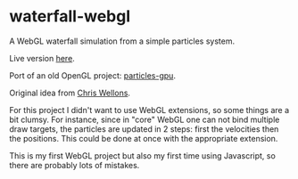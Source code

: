 # waterfall-webgl
A WebGL waterfall simulation from a simple particles system.

Live version [here](https://piellardj.github.io/waterfall-webgl/).

Port of an old OpenGL project: [particles-gpu](https://github.com/piellardj/particles-gpu).

Original idea from [Chris Wellons](http://nullprogram.com/blog/2014/06/29/).


For this project I didn't want to use WebGL extensions, so some things are a bit clumsy.
For instance, since in "core" WebGL one can not bind multiple draw targets, the particles are updated in 2 steps: first the velocities then the positions. This could be done at once with the appropriate extension.


This is my first WebGL project but also my first time using Javascript, so there are probably lots of mistakes.
